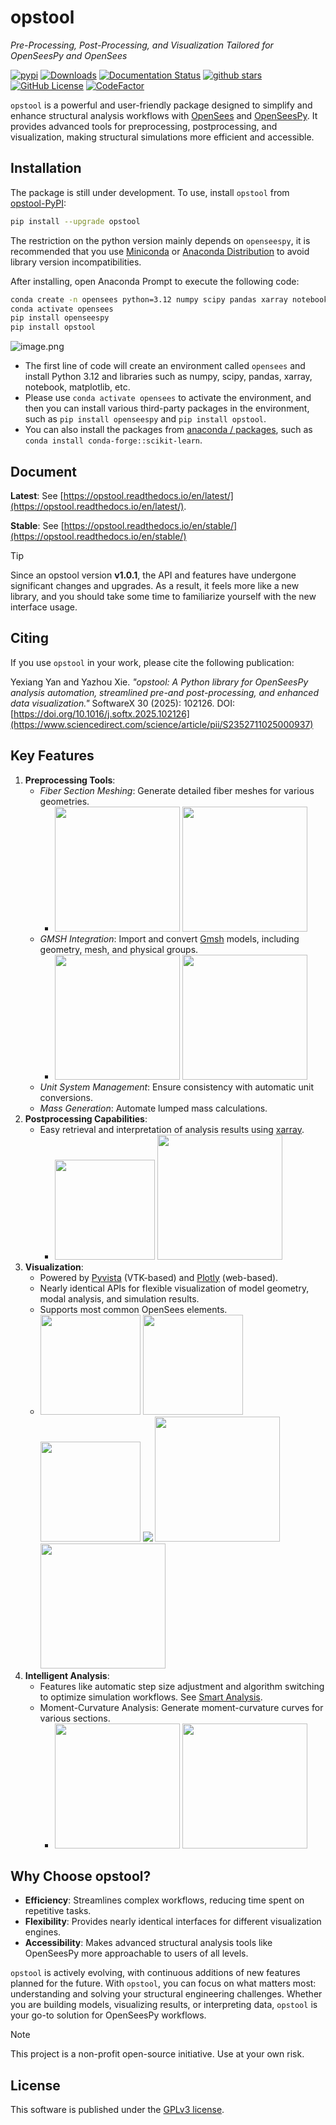 # opstool
*Pre-Processing, Post-Processing, and Visualization Tailored for OpenSeesPy and OpenSees*

[![pypi](https://img.shields.io/pypi/v/opstool)](https://pypi.org/project/opstool/)
[![Downloads](https://static.pepy.tech/badge/opstool)](https://pepy.tech/project/opstool)
[![Documentation Status](https://readthedocs.org/projects/opstool/badge/?version=latest)](https://opstool.readthedocs.io/en/latest/?badge=latest)
[![github stars](https://img.shields.io/github/stars/yexiang1992/opstool?style=social)](https://github.com/yexiang1992/opstool)
[![GitHub License](https://img.shields.io/github/license/yexiang1992/opstool?style=flat)](https://img.shields.io/github/license/yexiang1992/opstool?style=flat)
[![CodeFactor](https://www.codefactor.io/repository/github/yexiang92/opstool/badge)](https://www.codefactor.io/repository/github/yexiang92/opstool)

``opstool`` is a powerful and user-friendly package designed to simplify and enhance structural analysis workflows 
with [OpenSees](https://opensees.berkeley.edu/) and [OpenSeesPy](https://openseespydoc.readthedocs.io/en/latest/). 
It provides advanced tools for preprocessing, postprocessing, and visualization, making structural 
simulations more efficient and accessible.


## Installation
The package is still under development.
To use, install `opstool` from [opstool-PyPI](https://pypi.org/project/opstool/):

```bash
pip install --upgrade opstool
```

The restriction on the python version mainly depends on `openseespy`,
it is recommended that you use [Miniconda](https://docs.conda.io/projects/conda/en/latest/user-guide/install/index.html) or [Anaconda Distribution](https://docs.conda.io/projects/conda/en/latest/user-guide/install/index.html) to avoid library version incompatibilities.

After installing, open Anaconda Prompt to execute the following code:
```bash
conda create -n opensees python=3.12 numpy scipy pandas xarray notebook matplotlib
conda activate opensees
pip install openseespy
pip install opstool
```

![image.png](https://s2.loli.net/2025/07/12/WIkihvDXMKBcwJF.png)

* The first line of code will create an environment called ``opensees`` and install Python 3.12 and libraries such as numpy, scipy, pandas, xarray, notebook, matplotlib, etc. 
* Please use ``conda activate opensees`` to activate the environment, and then you can install various third-party packages in the environment, such as ``pip install openseespy`` and ``pip install opstool``.
* You can also install the packages from [anaconda / packages](https://anaconda.org/anaconda/repo), such as ``conda install conda-forge::scikit-learn``.



## Document

**Latest**: See [https://opstool.readthedocs.io/en/latest/](https://opstool.readthedocs.io/en/latest/).

**Stable**: See [https://opstool.readthedocs.io/en/stable/](https://opstool.readthedocs.io/en/stable/)

> [!TIP]
> Since an opstool version **v1.0.1**, the API and features have undergone significant changes and upgrades. As a result, it feels more like a new library, and you should take some time to familiarize yourself with the new interface usage.



## Citing

If you use `opstool` in your work, please cite the following publication:

Yexiang Yan and Yazhou Xie. *"opstool: A Python library for OpenSeesPy analysis automation, streamlined pre-and post-processing, and enhanced data visualization."* SoftwareX 30 (2025): 102126.
DOI: [https://doi.org/10.1016/j.softx.2025.102126](https://www.sciencedirect.com/science/article/pii/S2352711025000937)

## Key Features

1. **Preprocessing Tools**:
   - *Fiber Section Meshing*: Generate detailed fiber meshes for various geometries.
      - <a href="https://opstool.readthedocs.io/en/latest/src/pre/sec_mesh.html" target="_blank"><img src="https://s2.loli.net/2025/07/12/thTxbWLXoeFrq2d.png" height="200"></a> 
        <a href="https://opstool.readthedocs.io/en/latest/examples/section.mesh/composite_mesh.html" target="_blank"><img src="https://s2.loli.net/2025/02/09/nIxAhN8rLBEQi2t.png" height="200"></a>
   - *GMSH Integration*: Import and convert [Gmsh](https://gmsh.info/) models, including geometry, mesh, and physical groups.
      - <a href="https://opstool.readthedocs.io/en/latest/src/pre/read_gmsh.html" target="_blank"><img src="https://s2.loli.net/2025/02/09/MjoviYLrtqNHKCO.png" height="200"></a>
        <a href="https://opstool.readthedocs.io/en/latest/examples/pre/read_gmsh2.html" target="_blank"><img src="https://s2.loli.net/2025/02/09/XBVvRcGnePsJK8A.png" height="200"></a>
   - *Unit System Management*: Ensure consistency with automatic unit conversions.
   - *Mass Generation*: Automate lumped mass calculations.
2. **Postprocessing Capabilities**:
   - Easy retrieval and interpretation of analysis results using [xarray](https://docs.xarray.dev/en/stable/index.html#).
     - <a href="https://opstool.readthedocs.io/en/latest/src/post/index.html" target="_blank"><img src="https://s2.loli.net/2025/02/09/Q3OV9FLR5oGPMdn.png" height="160"></a>
       <a href="https://opstool.readthedocs.io/en/latest/examples/post/excavation/test_excavation.html" target="_blank"><img src="https://s2.loli.net/2025/02/09/HzkTF7xdav6eLOt.gif" height="200"></a>
3. **Visualization**:
   - Powered by [Pyvista](https://docs.pyvista.org/) (VTK-based) and [Plotly](https://plotly.com/python/) (web-based).
   - Nearly identical APIs for flexible visualization of model geometry, modal analysis, and simulation results.
   - Supports most common OpenSees elements.
   - <a href="https://opstool.readthedocs.io/en/latest/src/vis/plot_model_plotly.html" target="_blank"><img src="https://s2.loli.net/2025/02/09/HrzPk1cqSJyxTlY.png" height="160"></a>
     <a href="https://opstool.readthedocs.io/en/latest/src/vis/plot_eigen_plotly.html" target="_blank"><img src="https://s2.loli.net/2025/02/09/gxy8LZPkAwa3QEI.png" height="160"></a>
     <a href="https://opstool.readthedocs.io/en/latest/src/vis/plot_nodal_resp_plotly.html" target="_blank"><img src="https://s2.loli.net/2025/02/09/LCqVG9Df7RmHou6.png" height="160"></a>
     <a href="https://opstool.readthedocs.io/en/latest/src/vis/plot_brick_resp_plotly.html" target="_blank"><img src="https://s2.loli.net/2025/07/12/raBmf6uP2RdKE73.png" ></a>
     <a href="https://opstool.readthedocs.io/en/latest/src/vis/plot_shell_resp_plotly.html" target="_blank"><img src="https://s2.loli.net/2025/02/09/lcw5rXuaAKHCB3g.png" height="200"></a>
     <a href="https://opstool.readthedocs.io/en/latest/src/vis/plot_truss_resp_pyvista.html" target="_blank"><img src="https://s2.loli.net/2025/02/09/Rp2icyNbFgZOa6Y.png" height="200"></a>
4. **Intelligent Analysis**:
   - Features like automatic step size adjustment and algorithm switching to optimize simulation workflows.
   See [Smart Analysis](https://opstool.readthedocs.io/en/latest/src/analysis/smart_analysis.html).
   - Moment-Curvature Analysis: Generate moment-curvature curves for various sections.
     - <a href="https://opstool.readthedocs.io/en/latest/src/analysis/mc_analysis.html" target="_blank"><img src="https://s2.loli.net/2025/02/09/mlNHEbfuoIzehri.png" height="200"></a>
       <a href="https://opstool.readthedocs.io/en/latest/src/analysis/mc_analysis.html" target="_blank"><img src="https://s2.loli.net/2025/02/09/9MFf4JQrZVpv6bi.png" height="200"></a>

## Why Choose opstool?

- **Efficiency**: Streamlines complex workflows, reducing time spent on repetitive tasks.
- **Flexibility**: Provides nearly identical interfaces for different visualization engines.
- **Accessibility**: Makes advanced structural analysis tools like OpenSeesPy more approachable to users of all levels.

``opstool`` is actively evolving, with continuous additions of new features planned for the future.
With ``opstool``, you can focus on what matters most: 
understanding and solving your structural engineering challenges. 
Whether you are building models, visualizing results, or interpreting data, 
``opstool`` is your go-to solution for OpenSeesPy workflows.

> [!NOTE]  
> This project is a non-profit open-source initiative. Use at your own risk.

## License

This software is published under the [GPLv3 license](https://www.gnu.org/licenses/gpl-3.0.en.html).
